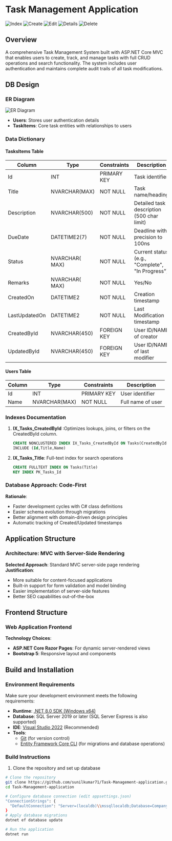 # Task Management Application

![Index](https://github.com/user-attachments/assets/52d464be-dbfe-492b-9b4e-0aef2bb52510)
![Create](https://github.com/user-attachments/assets/8fff49c4-61c7-40b4-8aa6-aeceff156a1f)
![Edit](https://github.com/user-attachments/assets/f5ce7cec-a7ea-4228-b223-40be028469e2)
![Details](https://github.com/user-attachments/assets/78ba3158-c04e-4cea-acb1-f89ce7518bbf)
![Delete](https://github.com/user-attachments/assets/2cf1bbaf-64e8-4e3f-9b4d-559228678268)

## Overview
A comprehensive Task Management System built with ASP.NET Core MVC that enables users to create, track, and manage tasks with full CRUD operations and search functionality. The system includes user authentication and maintains complete audit trails of all task modifications.

## DB Design

### ER Diagram
![ER Diagram](docs/er_diagram.png)
- **Users**: Stores user authentication details
- **TaskItems**: Core task entities with relationships to users
 ### Data Dictionary
 #### TasksItems Table
 | Column | Type | Constraints | Description |
|--------|------|-------------|-------------|
| Id | INT | PRIMARY KEY | Task identifier |
| Title | NVARCHAR(MAX) | NOT NULL | Task name/heading |
| Description | NVARCHAR(500) | NOT NULL | Detailed task description (500 char limit)|
| DueDate | DATETIME2(7) |NOT NULL | Deadline with precision to 100ns |
| Status | NVARCHAR(  MAX) | NOT NULL| Current status (e.g., "Complete", "In Progress") |
| Remarks | NVARCHAR(  MAX) | NOT NULL| Yes/No|
| CreatedOn | DATETIME2 | NOT NULL | Creation timestamp |
| LastUpdatedOn | DATETIME2 | NOT NULL |Last Modification timestamp |
| CreatedById | NVARCHAR(450) | FOREIGN KEY | User ID/NAME of creator |
| UpdatedById | NVARCHAR(450) | FOREIGN KEY | User ID/NAME of last modifier |

#### Users Table
 | Column | Type | Constraints | Description |
|--------|------|-------------|-------------|
| Id | INT | PRIMARY KEY | User identifier |
| Name | NVARCHAR(MAX) | NOT NULL | Full name of user |

### Indexes Documentation
1. **IX_Tasks_CreatedById** :Optimizes lookups, joins, or filters on the CreatedById column. 
   ```sql
   CREATE NONCLUSTERED INDEX IX_Tasks_CreatedById ON Tasks(CreatedById)
   INCLUDE (Id,Title,Name)
2. **IX_Tasks_Title**: Full-text index for search operations
    ```sql
    CREATE FULLTEXT INDEX ON Tasks(Title)
    KEY INDEX PK_Tasks_Id

 ### Database Approach: Code-First
  **Rationale**: 
- Faster development cycles with C# class definitions
- Easier schema evolution through migrations
- Better alignment with domain-driven design principles
- Automatic tracking of Created/Updated timestamps

## Application Structure

### Architecture: MVC with Server-Side Rendering
**Selected Approach**: Standard MVC server-side page rendering 
**Justification**:
- More suitable for content-focused applications
- Built-in support for form validation and model binding
- Easier implementation of server-side features
- Better SEO capabilities out-of-the-box

## Frontend Structure

### Web Application Frontend
**Technology Choices**:
- **ASP.NET Core Razor Pages**: For dynamic server-rendered views
- **Bootstrap 5**: Responsive layout and components

## Build and Installation

###  Environment Requirements

Make sure your development environment meets the following requirements:

- **Runtime**: [.NET 8.0 SDK (Windows x64)](https://dotnet.microsoft.com/en-us/download/dotnet/thank-you/sdk-8.0.408-windows-x64-installer)
- **Database**: SQL Server 2019 or later (SQL Server Express is also supported)
- **IDE**: [Visual Studio 2022](https://visualstudio.microsoft.com/vs/) (Recommended)
- **Tools**:
  - [Git](https://git-scm.com/) (for version control)
  - [Entity Framework Core CLI](https://learn.microsoft.com/en-us/ef/core/cli/dotnet) (for migrations and database operations)

### Build Instructions
1. Clone the repository and set up database
```bash
# Clone the repository
git clone https://github.com/sunilkumar71/Task-Management-application.git
cd Task-Management-application

# Configure database connection (edit appsettings.json)
"ConnectionStrings": {
  "DefaultConnection": "Server=(localdb)\\mssqllocaldb;Database=CompanyTask;Trusted_Connection=True;MultipleActiveResultSets=true"
}
# Apply database migrations
dotnet ef database update

# Run the application
dotnet run

